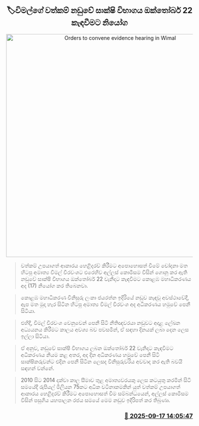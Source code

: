 <p align='center'><b><h2 align='center' title='Orders to convene evidence hearing in Wimal's assets case on October 22'>🏷විමල්ගේ වත්කම් නඩුවේ සාක්ෂි විභාගය ඔක්තෝබර් 22 කැඳවීමට නියෝග</h2></b></p>
<p align='center'><img src='https://helakuru.sgp1.cdn.digitaloceanspaces.com/esana/images/lib/wimal-archived.jpg' width='600' alt='Orders to convene evidence hearing in Wimal's assets case on October 22'></p>

> වත්කම් උපයාගත් ආකාරය හෙළිදරව් කිරීමට අපොහොසත් වීමේ චෝදනා මත හිටපු අමාත්‍ය විමල් වීරවංශට එරෙහිව අල්ලස් කොමිසම විසින් ගොනු කර ඇති නඩුවේ සාක්ෂි විභාගය ඔක්තෝබර් 22 වැනිදාට කැඳවීමට කොළඹ මහාධිකරණය අද (17) නියෝග කර තිබෙනවා.

> කොළඹ මහාධිකරණ විනිසුරු ලංකා ජයරත්න ඉදිරියේ නඩුව කැඳවූ අවස්ථාවේදී, ඇප මත මුදා හැර සිටින හිටපු අමාත්‍ය විමල් වීරවංශ අද අධිකරණය හමුවේ පෙනී සිටියා.

> එහිදී, විමල් වීරවංශ වෙනුවෙන් පෙනී සිටි නීතිඥවරයා නඩුවට අදාළ ලේඛන අධ්‍යයනය කිරීමට කාලය අවශ්‍ය බව පවසමින්, ඒ සඳහා දිනයක් ලබා දෙන ලෙස ඉල්ලා සිටියා.

> ඒ අනුව, නඩුවේ සාක්ෂි විභාගය ලබන ඔක්තෝබර් 22 වැනිදාට කැඳවීමට අධිකරණය නියම කළ අතර, අද දින අධිකරණය හමුවේ පෙනී සිටි සාක්ෂිකරුවන්ට එදින පෙනී සිටින ලෙසද විනිසුරුවරිය අවවාද කර ඇති බවයි සඳහන් වන්නේ.

> 2010 සිට 2014 දක්වා කාල සීමාව තුළ අමාත්‍යවරයකු ලෙස කටයුතු කරමින් සිටි සමයේදී රුපියල් මිලියන 75කට අධික වටිනාකමකින් යුත් වත්කම් උපයාගත් ආකාරය හෙළිදරව් කිරීමට අපොහොසත් වීම සම්බන්ධයෙන්, අල්ලස් කොමිසම විසින් පසුගිය යහපාලන රජය සමයේ මෙම නඩුව ඉදිරිපත් කර තිබුණා.



<h3 align='right'><a href='https://www.helakuru.lk/esana/p/113713/'>📅 2025-09-17 14:05:47</a></h3>
